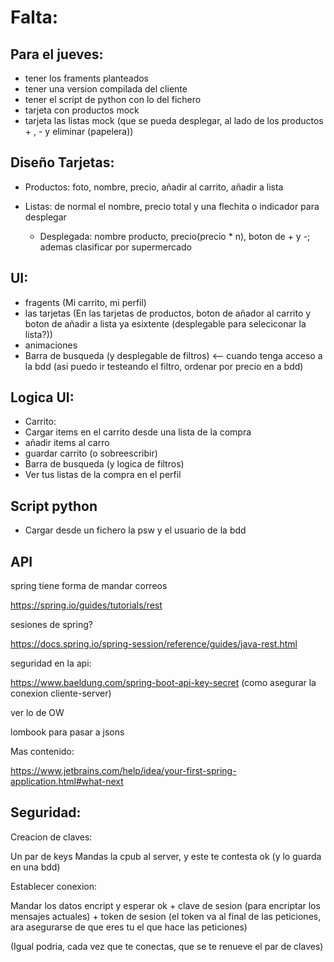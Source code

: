 # Falta:


## Para el jueves:	
  + tener los framents planteados
  + tener una version compilada del cliente
  + tener el script de python con lo del fichero
  + tarjeta con productos mock
  + tarjeta las listas mock (que se pueda desplegar, al lado de los productos + , - y eliminar (papelera))

## Diseño Tarjetas:
  + Productos: foto, nombre, precio, añadir al carrito, añadir a lista
  + Listas: de normal el nombre, precio total y una flechita o indicador para desplegar

    + Desplegada:	nombre producto, precio(precio * n), boton de + y -; ademas clasificar por supermercado		



## UI:
+ fragents (Mi carrito, mi perfil) 
+ las tarjetas (En las tarjetas  de productos, boton de añador al carrito y boton de añadir a lista ya esixtente (desplegable para seleciconar la lista?))
+ animaciones 
+ Barra de busqueda (y desplegable de filtros) <-- cuando tenga acceso a la bdd (asi puedo ir testeando el filtro, ordenar por precio en a bdd) 
  
## Logica UI:
+ Carrito:
+ Cargar items en el carrito desde una lista de la compra
+ añadir items al carro
+ guardar carrito (o sobreescribir)
+ Barra de busqueda (y logica de filtros)
+ Ver tus listas de la compra en el perfil

## Script python
+ Cargar desde un fichero la psw y el usuario de la bdd

## API

spring tiene forma de mandar correos

https://spring.io/guides/tutorials/rest

sesiones de spring?

https://docs.spring.io/spring-session/reference/guides/java-rest.html

seguridad en la api:

https://www.baeldung.com/spring-boot-api-key-secret (como asegurar la conexion   cliente-server)

ver lo de OW

lombook para pasar a jsons 

Mas contenido:

https://www.jetbrains.com/help/idea/your-first-spring-application.html#what-next

## Seguridad:
Creacion de claves:

Un par de keys
Mandas la cpub al server, y este te contesta ok (y lo guarda en una bdd)

Establecer conexion:

Mandar los datos encript y esperar ok + clave de sesion (para encriptar los mensajes actuales) + token de sesion (el token va al final de las peticiones, ara asegurarse de que eres tu el que hace las peticiones)

(Igual podria, cada vez que te conectas, que se te renueve el par de claves)



